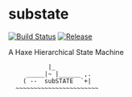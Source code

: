 substate
=================================
[![Build Status](https://travis-ci.org/infinitedescent/substate.svg?branch=master)](https://travis-ci.org/infinitedescent/substate) [![Release](http://img.shields.io/github/release/qubyte/rubidium.svg)](https://github.com/infinitedescent/substate/releases)

A Haxe Hierarchical State Machine

```
           |_
     _____|~ |______ ,.
    ( --  subSTATE  `+|   
  ~~~~~~~~~~~~~~~~~~~~~~~
```

